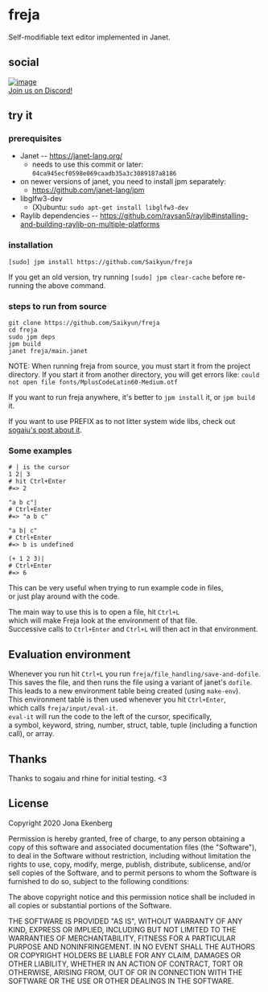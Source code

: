 # freja

Self-modifiable text editor implemented in Janet.

## social

[![image](https://user-images.githubusercontent.com/2477927/138828275-273ca9a8-b531-41ba-b387-0918c19b5489.png)  
Join us on Discord!](https://discord.gg/YYKr25uDhj)

## try it

### prerequisites

* Janet -- https://janet-lang.org/
  * needs to use this commit or later: `04ca945ecf0598e069caadb35a3c3089187a8186`
* on newer versions of janet, you need to install jpm separately:
  * https://github.com/janet-lang/jpm
* libglfw3-dev
  * (X)ubuntu: `sudo apt-get install libglfw3-dev`
* Raylib dependencies -- https://github.com/raysan5/raylib#installing-and-building-raylib-on-multiple-platforms

### installation

```
[sudo] jpm install https://github.com/Saikyun/freja
```

If you get an old version, try running `[sudo] jpm clear-cache` before re-running the above command.

### steps to run from source

```
git clone https://github.com/Saikyun/freja
cd freja
sudo jpm deps
jpm build
janet freja/main.janet
```

NOTE: When running freja from source, you must start it from the project directory.
If you start it from another directory, you will get errors like:
`could not open file fonts/MplusCodeLatin60-Medium.otf`

If you want to run freja anywhere, it's better to `jpm install` it, or `jpm build` it.

If you want to use PREFIX as to not litter system wide libs, check out [sogaiu's post about it](https://github.com/saikyun/freja/issues/30#issuecomment-907937626).

### Some examples

```
# | is the cursor
1 2| 3
# hit Ctrl+Enter
#=> 2

"a b c"|
# Ctrl+Enter
#=> "a b c"

"a b| c"
# Ctrl+Enter
#=> b is undefined

(+ 1 2 3)|
# Ctrl+Enter
#=> 6
```
This can be very useful when trying to run example code in files,  
or just play around with the code.

The main way to use this is to open a file, hit `Ctrl+L`  
which will make Freja look at the environment of that file.  
Successive calls to `Ctrl+Enter` and `Ctrl+L` will then act in that environment.


## Evaluation environment

Whenever you run hit `Ctrl+L` you run `freja/file_handling/save-and-dofile`.  
This saves the file, and then runs the file using a variant of janet's `dofile`.  
This leads to a new environment table being created (using `make-env`).  
This environment table is then used whenever you hit `Ctrl+Enter`,  
which calls `freja/input/eval-it`.  
`eval-it` will run the code to the left of the cursor, specifically,  
a symbol, keyword, string, number, struct, table, tuple (including a function call), or array.  

## Thanks

Thanks to sogaiu and rhine for initial testing. <3

## License

Copyright 2020 Jona Ekenberg

Permission is hereby granted, free of charge, to any person obtaining a copy of this software and associated documentation files (the "Software"), to deal in the Software without restriction, including without limitation the rights to use, copy, modify, merge, publish, distribute, sublicense, and/or sell copies of the Software, and to permit persons to whom the Software is furnished to do so, subject to the following conditions:

The above copyright notice and this permission notice shall be included in all copies or substantial portions of the Software.

THE SOFTWARE IS PROVIDED "AS IS", WITHOUT WARRANTY OF ANY KIND, EXPRESS OR IMPLIED, INCLUDING BUT NOT LIMITED TO THE WARRANTIES OF MERCHANTABILITY, FITNESS FOR A PARTICULAR PURPOSE AND NONINFRINGEMENT. IN NO EVENT SHALL THE AUTHORS OR COPYRIGHT HOLDERS BE LIABLE FOR ANY CLAIM, DAMAGES OR OTHER LIABILITY, WHETHER IN AN ACTION OF CONTRACT, TORT OR OTHERWISE, ARISING FROM, OUT OF OR IN CONNECTION WITH THE SOFTWARE OR THE USE OR OTHER DEALINGS IN THE SOFTWARE.
